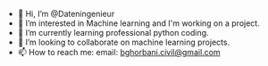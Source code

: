 - 👋 Hi, I’m @Dateningenieur
- 👀 I’m interested in Machine learning and I'm working on a project.
- 🌱 I’m currently learning professional python coding.
- 💞️ I’m looking to collaborate on machine learning projects.
- 📫 How to reach me: email: bghorbani.civil@gmail.com 

<!---
Dateningenieur/Dateningenieur is a ✨ special ✨ repository because its `README.md` (this file) appears on your GitHub profile.
You can click the Preview link to take a look at your changes.
--->
